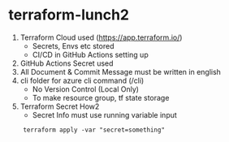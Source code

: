 # terraform-lunch2

1. Terraform Cloud used (https://app.terraform.io/)
   - Secrets, Envs etc stored
   - CI/CD in GitHub Actions setting up
1. GitHub Actions Secret used
1. All Document & Commit Message must be written in english
1. cli folder for azure cli command (/cli)
   - No Version Control (Local Only)
   - To make resource group, tf state storage 
1. Terraform Secret How2
    - Secret Info must use running variable input
```
    terraform apply -var "secret=something" 
```


